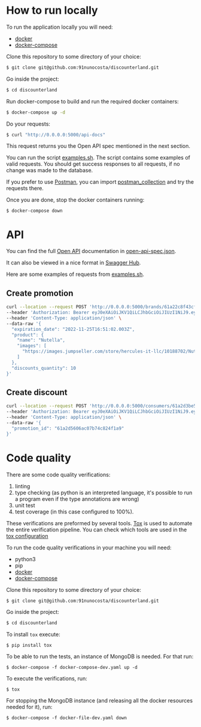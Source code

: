 # How to run locally

To run the application locally you will need:
- [docker](https://docs.docker.com/engine/install/)
- [docker-compose](https://docs.docker.com/compose/install/)

Clone this repository to some directory of your choice:

```bash
$ git clone git@github.com:91nunocosta/discounterland.git
```

Go inside the project:

```bash
$ cd discounterland
```

Run docker-compose to build and run the required docker containers:
```bash
$ docker-compose up -d
```

Do your requests:
```bash
$ curl "http://0.0.0.0:5000/api-docs"
```
This request returns you the Open API spec mentioned in the next section.

You can run the script [examples.sh](examples.sh). The script contains some examples of valid requests. You should get success responses to all requests, if no change was made to the database.

If you prefer to use [Postman](https://www.postman.com/), you can import [postman_collection](doc/postman_collection.json) and try the requests there. 

Once you are done, stop the docker containers running:
```
$ docker-compose down
``` 

# API

You can find the full [Open API](https://swagger.io/specification/) documentation in [open-api-spec.json](doc/open-api-spec.json).

It can also be viewed in a nice format in [Swagger Hub](https://app.swaggerhub.com/apis/nunocosta2/Discounterland/0.1.0/).

Here are some examples of requests from [examples.sh](examples.sh).

## Create promotion

```bash
curl --location --request POST 'http://0.0.0.0:5000/brands/61a22c8f43cf71b9933afdd7/promotions' \
--header 'Authorization: Bearer eyJ0eXAiOiJKV1QiLCJhbGciOiJIUzI1NiJ9.eyJzdWIiOiI5MW51bm9jb3N0YUBnbWFpbC5jb20iLCJpYXQiOjE2MTY2MTY5NjN9.tMQoy_6ROA_sxWR1exWVeRZZZFR4qvMbO2Szos_XIMI' \
--header 'Content-Type: application/json' \
--data-raw '{
  "expiration_date": "2022-11-25T16:51:02.003Z",
  "product": {
    "name": "Nutella",
    "images": [
      "https://images.jumpseller.com/store/hercules-it-llc/10188702/Nutella.jpg?1623999446"
    ]
  },
  "discounts_quantity": 10
}'
```

## Create discount

```bash
curl --location --request POST 'http://0.0.0.0:5000/consumers/61a2d3be596808c5d69dd11b/discounts' \
--header 'Authorization: Bearer eyJ0eXAiOiJKV1QiLCJhbGciOiJIUzI1NiJ9.eyJzdWIiOiI5MW51bm9jb3N0YUBnbWFpbC5jb20iLCJpYXQiOjE2MTY2MTY5NjN9.tMQoy_6ROA_sxWR1exWVeRZZZFR4qvMbO2Szos_XIMI' \
--header 'Content-Type: application/json' \
--data-raw '{
  "promotion_id": "61a2d5606ac07b74c824f1a9"
}'

```

# Code quality

There are some code quality verifications:
1. linting
1. type checking (as python is an interpreted language, it's possible to run a program even if the type annotations are wrong)
1. unit test
1. test coverage (in this case configured to 100%).

These verifications are preformed by several tools. [Tox](https://tox.readthedocs.io/en/latest/) is used to automate the entire verification pipeline. You can check which tools are used in the [tox configuration](tox.ini)

To run the code quality verifications in your machine you will need:
- python3
- pip
- [docker](https://docs.docker.com/engine/install/)
- [docker-compose](https://docs.docker.com/compose/install/)

Clone this repository to some directory of your choice:

```bash
$ git clone git@github.com:91nunocosta/discounterland.git
```

Go inside the project:

```bash
$ cd discounterland
```

To install `tox` execute:
```
$ pip install tox
```

To be able to run the tests, an instance of MongoDB is needed. For that run:
```
$ docker-compose -f docker-compose-dev.yaml up -d
```

To execute the verifications, run:
```
$ tox
```

For stopping the MongoDB instance (and releasing all the docker resources needed for it), run:
```
$ docker-compose -f docker-file-dev.yaml down
```
